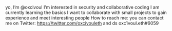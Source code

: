 yo, I’m @oxcivoul
I’m interested in security and collaborative coding
I am currently learning the basics
I want to collaborate with small projects to gain experience and meet interesting people
How to reach me: you can contact me on Twitter: https://twitter.com/oxcivouleth and ds oxc1voul.eth#6059
